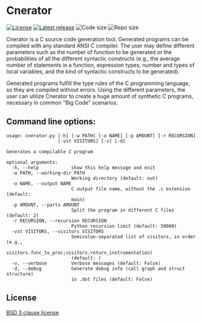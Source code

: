 # Cnerator


[![License](https://img.shields.io/github/license/ComputationalReflection/cnerator)](LICENSE)
[![Latest release](https://img.shields.io/github/v/release/computationalreflection/cnerator?include_prereleases)](https://github.com/ComputationalReflection/cnerator/releases)
<img alt="Code size" src="https://img.shields.io/github/languages/code-size/computationalreflection/cnerator">
<img alt="Repo size" src="https://img.shields.io/github/repo-size/computationalreflection/cnerator">



Cnerator is a C source code generation tool. Generated programs can be compiled with any standard ANSI C compiler. 
The user may define different parameters such as the number of function to be generated or the probabilities of all
the different syntactic constructs (e.g., the average number of statements in a function, expression types, 
number and types of local variables, and the kind of syntactic constructs to be generated). 

Generated programs fulfill the type rules of the C programming language, so they are compiled without errors. 
Using the different parameters, the user can utilize Cnerator to create a huge amount of synthetic C programs,
necessary in common "Big Code" scenarios.

## Command line options:

``` text
usage: cnerator.py [-h] [-w PATH] [-o NAME] [-p AMOUNT] [-r RECURSION]
                   [-vst VISITORS] [-v] [-d]

Generates a compilable C program

optional arguments:
  -h, --help            show this help message and exit
  -w PATH, --working-dir PATH
                        Working directory (default: out)
  -o NAME, --output NAME
                        C output file name, without the .c extension (default:
                        main)
  -p AMOUNT, --parts AMOUNT
                        Split the program in different C files (default: 2)
  -r RECURSION, --recursion RECURSION
                        Python recursion limit (default: 50000)
  -vst VISITORS, --visitors VISITORS
                        Semicolon-separated list of visitors, in order (e.g.,
                        visitors.func_to_proc;visitors.return_instrumentation)
                        (default: )
  -v, --verbose         Verbose messages (default: False)
  -d, --debug           Generate debug info (call graph and struct structure)
                        in .dot files (default: False)
```


## License

[BSD 3 clause license](LICENSE)